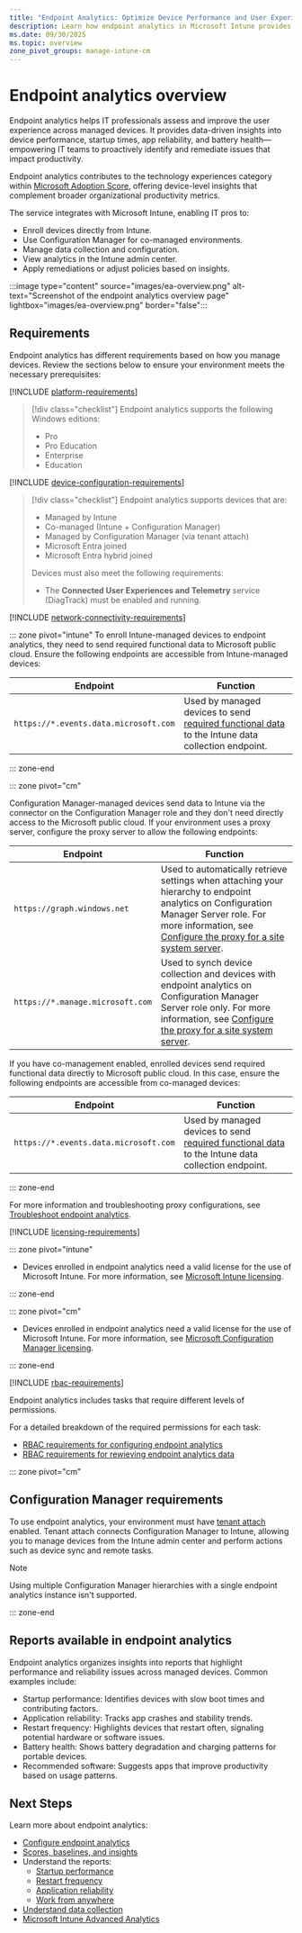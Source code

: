 ```yaml
---
title: "Endpoint Analytics: Optimize Device Performance and User Experience"
description: Learn how endpoint analytics in Microsoft Intune provides actionable insights to optimize device performance, detect issues, and improve user experience. Discover key benefits, requirements, and how IT teams can proactively support users and reduce help desk tickets.
ms.date: 09/30/2025
ms.topic: overview
zone_pivot_groups: manage-intune-cm
---
```


# Endpoint analytics overview

Endpoint analytics helps IT professionals assess and improve the user experience across managed devices. It provides data-driven insights into device performance, startup times, app reliability, and battery health—empowering IT teams to proactively identify and remediate issues that impact productivity.

Endpoint analytics contributes to the technology experiences category within [Microsoft Adoption Score](/microsoft-365/admin/productivity/productivity-score), offering device-level insights that complement broader organizational productivity metrics.

The service integrates with Microsoft Intune, enabling IT pros to:

- Enroll devices directly from Intune.
- Use Configuration Manager for co-managed environments.
- Manage data collection and configuration.
- View analytics in the Intune admin center.
- Apply remediations or adjust policies based on insights.

:::image type="content" source="images/ea-overview.png" alt-text="Screenshot of the endpoint analytics overview page" lightbox="images/ea-overview.png" border="false":::

## Requirements

Endpoint analytics has different requirements based on how you manage devices. Review the sections below to ensure your environment meets the necessary prerequisites:

[!INCLUDE [platform-requirements](../includes/h3/platform-requirements.md)]

> [!div class="checklist"]
> Endpoint analytics supports the following Windows editions:
> - Pro
> - Pro Education
> - Enterprise
> - Education

[!INCLUDE [device-configuration-requirements](../includes/h3/device-configuration-requirements.md)]

> [!div class="checklist"]
> Endpoint analytics supports devices that are:
>
> - Managed by Intune
> - Co-managed (Intune + Configuration Manager)
> - Managed by Configuration Manager (via tenant attach)
> - Microsoft Entra joined
> - Microsoft Entra hybrid joined
>
> Devices must also meet the following requirements:
> - The **Connected User Experiences and Telemetry** service (DiagTrack) must be enabled and running.

[!INCLUDE [network-connectivity-requirements](../includes/h3/network-connectivity-requirements.md)]

::: zone pivot="intune"
To enroll Intune-managed devices to endpoint analytics, they need to send required functional data to Microsoft public cloud. Ensure the following endpoints are accessible from Intune-managed devices:

| Endpoint  | Function  |
|-----------|-----------|
| `https://*.events.data.microsoft.com` | Used by managed devices to send [required functional data](data-collection.md#data-collection) to the Intune data collection endpoint. |

::: zone-end

::: zone pivot="cm"

Configuration Manager-managed devices send data to Intune via the connector on the Configuration Manager role and they don't need directly access to the Microsoft public cloud. If your environment uses a proxy server, configure the proxy server to allow the following endpoints:

| Endpoint  | Function  |
|-----------|-----------|
| `https://graph.windows.net` | Used to automatically retrieve settings  when attaching your hierarchy to endpoint analytics on Configuration Manager Server role. For more information, see [Configure the proxy for a site system server](../configmgr/core/plan-design/network/proxy-server-support.md#configure-the-proxy-for-a-site-system-server). |
| `https://*.manage.microsoft.com` | Used to synch device collection and devices with endpoint analytics on Configuration Manager Server role only. For more information, see [Configure the proxy for a site system server](../configmgr/core/plan-design/network/proxy-server-support.md#configure-the-proxy-for-a-site-system-server). |

If you have co-management enabled, enrolled devices send required functional data directly to Microsoft public cloud. In this case, ensure the following endpoints are accessible from co-managed devices:

| Endpoint  | Function  |
|-----------|-----------|
| `https://*.events.data.microsoft.com` | Used by managed devices to send [required functional data](data-collection.md#data-collection) to the Intune data collection endpoint. |

::: zone-end

For more information and troubleshooting proxy configurations, see [Troubleshoot endpoint analytics](troubleshoot.md#proxy-server-authentication).

[!INCLUDE [licensing-requirements](../includes/h3/licensing-requirements.md)]

::: zone pivot="intune"

- Devices enrolled in endpoint analytics need a valid license for the use of Microsoft Intune. For more information, see [Microsoft Intune licensing](../intune-service/fundamentals/licenses.md).

::: zone-end

::: zone pivot="cm"

- Devices enrolled in endpoint analytics need a valid license for the use of Microsoft Intune. For more information, see [Microsoft Configuration Manager licensing](../configmgr/core/understand/learn-more-editions.md).

::: zone-end

[!INCLUDE [rbac-requirements](../includes/h3/rbac-requirements.md)]

Endpoint analytics includes tasks that require different levels of permissions.

For a detailed breakdown of the required permissions for each task:

- [RBAC requirements for configuring endpoint analytics](configure.md#-role-and-permission-requirements)
- [RBAC requirements for rewieving endpoint analytics data](scores.md#-role-and-permission-requirements)

::: zone pivot="cm"

## Configuration Manager requirements

To use endpoint analytics, your environment must have [tenant attach](../configmgr/tenant-attach/device-sync-actions.md) enabled. Tenant attach connects Configuration Manager to Intune, allowing you to manage devices from the Intune admin center and perform actions such as device sync and remote tasks.

> [!NOTE]
> Using multiple Configuration Manager hierarchies with a single endpoint analytics instance isn't supported.

::: zone-end

## Reports available in endpoint analytics

Endpoint analytics organizes insights into reports that highlight performance and reliability issues across managed devices. Common examples include:

- Startup performance: Identifies devices with slow boot times and contributing factors.
- Application reliability: Tracks app crashes and stability trends.
- Restart frequency: Highlights devices that restart often, signaling potential hardware or software issues.
- Battery health: Shows battery degradation and charging patterns for portable devices.
- Recommended software: Suggests apps that improve productivity based on usage patterns.

## Next Steps

Learn more about endpoint analytics:

- [Configure endpoint analytics](configure.md)
- [Scores, baselines, and insights](scores.md)
- Understand the reports:
  - [Startup performance](startup-performance.md)
  - [Restart frequency](restart-frequency.md)
  - [Application reliability](app-reliability.md)
  - [Work from anywhere](work-from-anywhere.md)
- [Understand data collection](data-collection.md)
- [Microsoft Intune Advanced Analytics](advanced-analytics.md)
